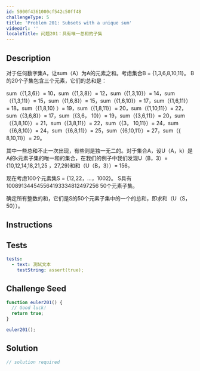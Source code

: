 ```yaml
---
id: 5900f4361000cf542c50ff48
challengeType: 5
title: 'Problem 201: Subsets with a unique sum'
videoUrl: ''
localeTitle: 问题201：具有唯一总和的子集
---
```


## Description
<section id="description">对于任何数字集A，让sum（A）为A的元素之和。考虑集合B = {1,3,6,8,10,11}。 B的20个子集包含三个元素，它们的总和是： <p> sum（{1,3,6}）= 10，sum（{1,3,8}）= 12，sum（{1,3,10}）= 14，sum（{1,3,11}）= 15，sum（{1,6,8}）= 15，sum（{1,6,10}）= 17，sum（{1,6,11}）= 18，sum（{1,8,10} ）= 19，sum（{1,8,11}）= 20，sum（{1,10,11}）= 22，sum（{3,6,8}）= 17，sum（{3,6， 10}）= 19，sum（{3,6,11}）= 20，sum（{3,8,10}）= 21，sum（{3,8,11}）= 22，sum（{3， 10,11}）= 24，sum（{6,8,10}）= 24，sum（{6,8,11}）= 25，sum（{6,10,11}）= 27，sum（{ 8,10,11}）= 29。 </p><p>其中一些总和不止一次出现，有些则是独一无二的。对于集合A，设U（A，k）是A的k元素子集的唯一和的集合，在我们的例子中我们发现U（B，3）= {10,12,14,18,21,25 ，27,29}和和（U（B，3））= 156。 </p><p>现在考虑100个元素集S = {12,22，...，1002}。 S具有100891344545564193334812497256 50个元素子集。 </p><p>确定所有整数的和，它们是S的50个元素子集中的一个的总和，即求和（U（S，50））。 </p></section>

## Instructions
<section id="instructions">
</section>

## Tests
<section id='tests'>

```yml
tests:
  - text: 測試文本
    testString: assert(true);

```

</section>

## Challenge Seed
<section id='challengeSeed'>

<div id='js-seed'>

```js
function euler201() {
  // Good luck!
  return true;
}

euler201();

```

</div>



</section>

## Solution
<section id='solution'>

```js
// solution required
```
</section>
